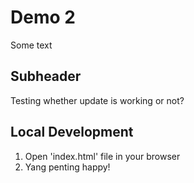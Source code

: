 # Demo 2

Some text

## Subheader

Testing whether update is working or not?

## Local Development

1. Open 'index.html' file in your browser
2. Yang penting happy!